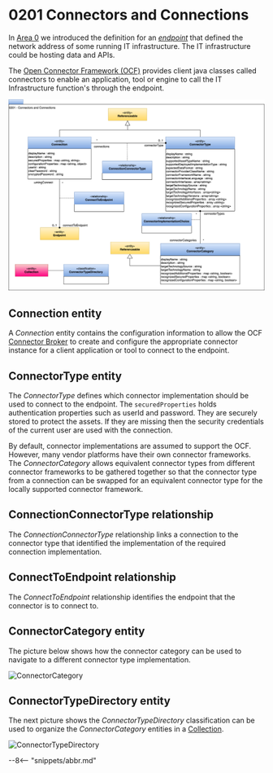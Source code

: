 <!-- SPDX-License-Identifier: CC-BY-4.0 -->
<!-- Copyright Contributors to the ODPi Egeria project. -->

# 0201 Connectors and Connections

In [Area 0](/types/0) we introduced the definition for an [*endpoint*](/types/0/0026-Endpoints) that defined the network address of some running IT infrastructure.  The IT infrastructure could be hosting data and APIs. 

The [Open Connector Framework (OCF)](/frameworks/ocf/overview) provides client java classes called connectors to enable an application, tool or engine to call the IT Infrastructure function's through the endpoint.

![UML](0201-Connectors-and-Connections.svg)

## Connection entity

A *Connection* entity contains the configuration information to allow the OCF [Connector Broker](/concepts/connector-broker) to create and configure the appropriate connector instance for a client application or tool to connect to the endpoint. 

## ConnectorType entity

The *ConnectorType* defines which connector implementation should be used to connect to the endpoint. The `securedProperties` holds authentication properties such as userId and password.  They are securely stored to protect the assets. If they are missing then the security credentials of the current user are used with the connection.

By default, connector implementations are assumed to support the OCF.  However, many vendor platforms have their own connector frameworks.  The *ConnectorCategory* allows equivalent connector types from different connector frameworks to be gathered together so that the connector type from a connection can be swapped for an equivalent connector type for the locally supported connector framework.

## ConnectionConnectorType relationship

The *ConnectionConnectorType* relationship links a connection to the connector type that identified the implementation of the required connection implementation.

## ConnectToEndpoint relationship

The *ConnectToEndpoint* relationship identifies the endpoint that the connector is to connect to.

## ConnectorCategory entity

The picture below shows how the connector category can be used to navigate to a different connector type implementation.

![ConnectorCategory](0201-Connectors-and-Connections-Illustration-1.svg)

## ConnectorTypeDirectory entity

The next picture shows the *ConnectorTypeDirectory* classification can be used to organize the *ConnectorCategory* entities in a [Collection](/types/0/0021-Collections).

![ConnectorTypeDirectory](0201-Connectors-and-Connections-Illustration-2.svg)

--8<-- "snippets/abbr.md"